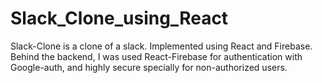 # Slack_Clone_using_React
Slack-Clone is a clone of a slack. Implemented using React and Firebase. Behind the backend, I was used React-Firebase for authentication with Google-auth, and highly secure specially for non-authorized users.
